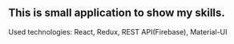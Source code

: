 ## This is small application to show my skills.

Used technologies: React, Redux, REST API(Firebase), Material-UI